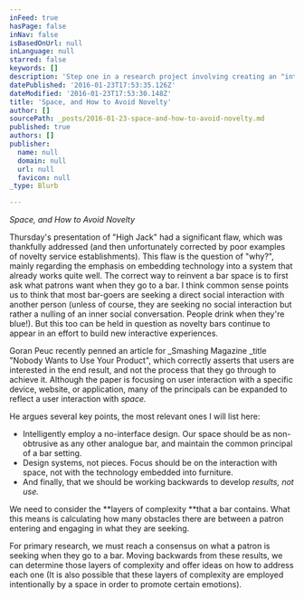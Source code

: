 ```yaml
---
inFeed: true
hasPage: false
inNav: false
isBasedOnUrl: null
inLanguage: null
starred: false
keywords: []
description: 'Step one in a research project involving creating an "interactive bar" setting. January 23rd'
datePublished: '2016-01-23T17:53:35.126Z'
dateModified: '2016-01-23T17:53:30.148Z'
title: 'Space, and How to Avoid Novelty'
author: []
sourcePath: _posts/2016-01-23-space-and-how-to-avoid-novelty.md
published: true
authors: []
publisher:
  name: null
  domain: null
  url: null
  favicon: null
_type: Blurb

---
```

_Space, and How to Avoid Novelty_

Thursday's presentation of "High Jack" had a significant flaw, which was thankfully addressed (and then unfortunately corrected by poor examples of novelty service establishments). This flaw is the question of "why?", mainly regarding the emphasis on embedding technology into a system that already works quite well. The correct way to reinvent a bar space is to first ask what patrons want when they go to a bar. I think common sense points us to think that most bar-goers are seeking a direct social interaction with another person (unless of course, they are seeking no social interaction but rather a nulling of an inner social conversation. People drink when they're blue!). But this too can be held in question as novelty bars continue to appear in an effort to build new interactive experiences.

Goran Peuc recently penned an article for _Smashing Magazine _title "Nobody Wants to Use Your Product", which correctly asserts that users are interested in the end result, and not the process that they go through to achieve it. Although the paper is focusing on user interaction with a specific device, website, or application, many of the principals can be expanded to reflect a user interaction with _space._

He argues several key points, the most relevant ones I will list here:

* Intelligently employ a no-interface design. Our space should be as non-obtrusive as any other analogue bar, and maintain the common principal of a bar setting.
* Design systems, not pieces. Focus should be on the interaction with space, not with the technology embedded into furniture.
* And finally, that we should be working backwards to develop _results, not use._

We need to consider the **layers of complexity **that a bar contains. What this means is calculating how many obstacles there are between a patron entering and engaging in what they are seeking.

For primary research, we must reach a consensus on what a patron is seeking when they go to a bar. Moving backwards from these results, we can determine those layers of complexity and offer ideas on how to address each one (It is also possible that these layers of complexity are employed intentionally by a space in order to promote certain emotions).